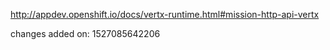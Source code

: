 http://appdev.openshift.io/docs/vertx-runtime.html#mission-http-api-vertx

 
 changes added on: 1527085642206